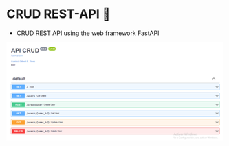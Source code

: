 # CRUD REST-API :snake:
- CRUD REST API using the web framework FastAPI

![](FASTAPI_CRUD/crudapi.png)
